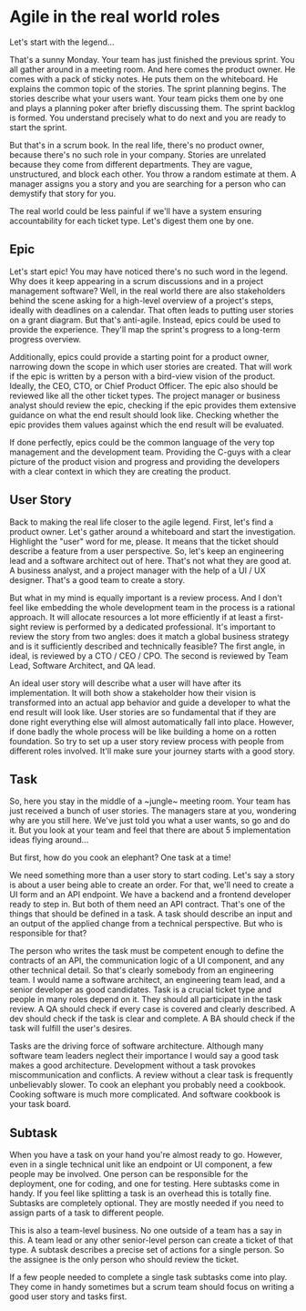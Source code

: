 # Agile in the real world roles

Let's start with the legend...

That's a sunny Monday. Your team has just finished the previous sprint. You all gather around in a meeting room. And here comes the product owner. He comes with a pack of sticky notes. He puts them on the whiteboard. He explains the common topic of the stories. The sprint planning begins. The stories describe what your users want. Your team picks them one by one and plays a planning poker after briefly discussing them. The sprint backlog is formed. You understand precisely what to do next and you are ready to start the sprint.

But that's in a scrum book. In the real life, there's no product owner, because there's no such role in your company. Stories are unrelated because they come from different departments. They are vague, unstructured, and block each other. You throw a random estimate at them. A manager assigns you a story and you are searching for a person who can demystify that story for you.

The real world could be less painful if we'll have a system ensuring accountability for each ticket type. Let's digest them one by one.

## Epic

Let's start epic! You may have noticed there's no such word in the legend. Why does it keep appearing in a scrum discussions and in a project management software? Well, in the real world there are also stakeholders behind the scene asking for a high-level overview of a project's steps, ideally with deadlines on a calendar. That often leads to putting user stories on a grant diagram. But that's anti-agile. Instead, epics could be used to provide the experience. They'll map the sprint's progress to a long-term progress overview.

Additionally, epics could provide a starting point for a product owner, narrowing down the scope in which user stories are created. That will work if the epic is written by a person with a bird-view vision of the product. Ideally, the CEO, CTO, or Chief Product Officer. The epic also should be reviewed like all the other ticket types. The project manager or business analyst should review the epic, checking if the epic provides them extensive guidance on what the end result should look like. Checking whether the epic provides them values against which the end result will be evaluated.

If done perfectly, epics could be the common language of the very top management and the development team. Providing the C-guys with a clear picture of the product vision and progress and providing the developers with a clear context in which they are creating the product.

## User Story

Back to making the real life closer to the agile legend. First, let's find a product owner. Let's gather around a whiteboard and start the investigation. Highlight the "user" word for me, please. It means that the ticket should describe a feature from a user perspective. So, let's keep an engineering lead and a software architect out of here. That's not what they are good at. A business analyst, and a project manager with the help of a UI / UX designer. That's a good team to create a story. 

But what in my mind is equally important is a review process. And I don't feel like embedding the whole development team in the process is a rational approach. It will allocate resources a lot more efficiently if at least a first-sight review is performed by a dedicated professional. It's important to review the story from two angles: does it match a global business strategy and is it sufficiently described and technically feasible? The first angle, in ideal, is reviewed by a CTO / CEO / CPO. The second is reviewed by Team Lead, Software Architect, and QA lead.

An ideal user story will describe what a user will have after its implementation. It will both show a stakeholder how their vision is transformed into an actual app behavior and guide a developer to what the end result will look like. User stories are so fundamental that if they are done right everything else will almost automatically fall into place. However, if done badly the whole process will be like building a home on a rotten foundation. So try to set up a user story review process with people from different roles involved. It'll make sure your journey starts with a good story.

## Task

So, here you stay in the middle of a ~jungle~ meeting room. Your team has just received a bunch of user stories. The managers stare at you, wondering why are you still here. We've just told you what a user wants, so go and do it. But you look at your team and feel that there are about 5 implementation ideas flying around... 

But first, how do you cook an elephant? One task at a time!

We need something more than a user story to start coding. Let's say a story is about a user being able to create an order. For that, we'll need to create a UI form and an API endpoint. We have a backend and a frontend developer ready to step in. But both of them need an API contract. That's one of the things that should be defined in a task. A task should describe an input and an output of the applied change from a technical perspective. But who is responsible for that?

The person who writes the task must be competent enough to define the contracts of an API, the communication logic of a UI component, and any other technical detail. So that's clearly somebody from an engineering team. I would name a software architect, an engineering team lead, and a senior developer as good candidates. Task is a crucial ticket type and people in many roles depend on it. They should all participate in the task review. A QA should check if every case is covered and clearly described. A dev should check if the task is clear and complete. A BA should check if the task will fulfill the user's desires.

Tasks are the driving force of software architecture. Although many software team leaders neglect their importance I would say a good task makes a good architecture. Development without a task provokes miscommunication and conflicts. A review without a clear task is frequently unbelievably slower. To cook an elephant you probably need a cookbook. Cooking software is much more complicated. And software cookbook is your task board.

## Subtask

When you have a task on your hand you're almost ready to go. However, even in a single technical unit like an endpoint or UI component, a few people may be involved. One person can be responsible for the deployment, one for coding, and one for testing. Here subtasks come in handy. If you feel like splitting a task is an overhead this is totally fine. Subtasks are completely optional. They are mostly needed if you need to assign parts of a task to different people.

This is also a team-level business. No one outside of a team has a say in this. A team lead or any other senior-level person can create a ticket of that type. A subtask describes a precise set of actions for a single person. So the assignee is the only person who should review the ticket.

If a few people needed to complete a single task subtasks come into play. They come in handy sometimes but a scrum team should focus on writing a good user story and tasks first. 